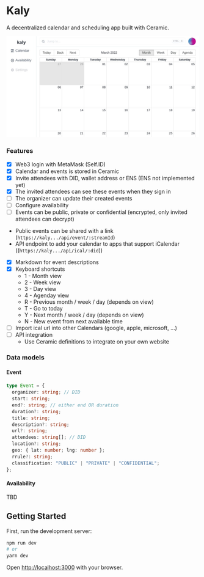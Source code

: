 # Kaly

A decentralized calendar and scheduling app built with Ceramic.

![](public/kaly.jpg)

### Features

- [x] Web3 login with MetaMask (Self.ID)
- [x] Calendar and events is stored in Ceramic
- [x] Invite attendees with DID, wallet address or ENS (ENS not implemented yet)
- [x] The invited attendees can see these events when they sign in
- [ ] The organizer can update their created events
- [ ] Configure availability
- [ ] Events can be public, private or confidential (encrypted, only invited attendees can decrypt)
- Public events can be shared with a link (`https://kaly.../api/event/:streamId`)
- API endpoint to add your calendar to apps that support iCalendar ((`https://kaly.../api/ical/:did`))
- [x] Markdown for event descriptions
- [x] Keyboard shortcuts
  - 1 - Month view
  - 2 - Week view
  - 3 - Day view
  - 4 - Agenday view
  - R - Previous month / week / day (depends on view)
  - T - Go to today
  - Y - Next month / week / day (depends on view)
  - N - New event from next available time
- [ ] Import ical url into other Calendars (google, apple, microsoft, ...)
- [ ] API integration
  - Use Ceramic definitions to integrate on your own website

### Data models

#### Event

```ts
type Event = {
  organizer: string; // DID
  start: string;
  end?: string; // either end OR duration
  duration?: string;
  title: string;
  description?: string;
  url?: string;
  attendees: string[]; // DID
  location?: string;
  geo: { lat: number; lng: number };
  rrule?: string;
  classification: "PUBLIC" | "PRIVATE" | "CONFIDENTIAL";
};
```

#### Availability

TBD

## Getting Started

First, run the development server:

```bash
npm run dev
# or
yarn dev
```

Open [http://localhost:3000](http://localhost:3000) with your browser.

